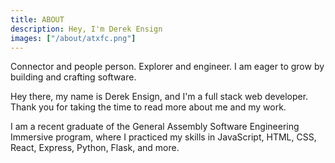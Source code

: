 ```yaml
---
title: ABOUT
description: Hey, I'm Derek Ensign
images: ["/about/atxfc.png"]
---
```


Connector and people person. Explorer and engineer. I am eager to grow by building and crafting software.  

Hey there, my name is Derek Ensign, and I'm a full stack web developer. Thank you for taking the time to read more about me and my work.

I am a recent graduate of the General Assembly Software Engineering Immersive program, where I practiced my skills in JavaScript, HTML, CSS, React, Express, Python, Flask, and more.
